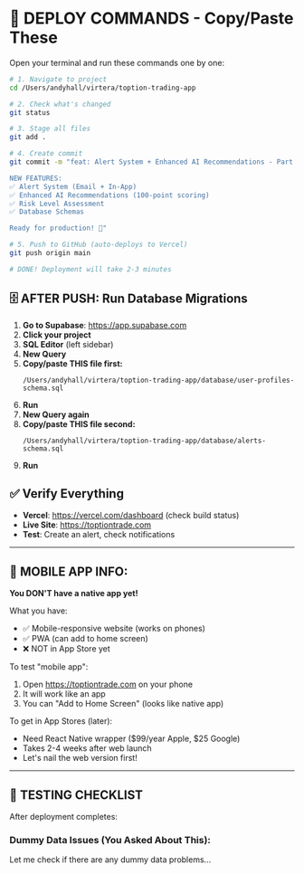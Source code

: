 # 🚀 DEPLOY COMMANDS - Copy/Paste These

Open your terminal and run these commands one by one:

```bash
# 1. Navigate to project
cd /Users/andyhall/virtera/toption-trading-app

# 2. Check what's changed
git status

# 3. Stage all files
git add .

# 4. Create commit
git commit -m "feat: Alert System + Enhanced AI Recommendations - Part 6

NEW FEATURES:
✅ Alert System (Email + In-App)
✅ Enhanced AI Recommendations (100-point scoring)
✅ Risk Level Assessment
✅ Database Schemas

Ready for production! 🎉"

# 5. Push to GitHub (auto-deploys to Vercel)
git push origin main

# DONE! Deployment will take 2-3 minutes
```

## 🗄️ AFTER PUSH: Run Database Migrations

1. **Go to Supabase**: https://app.supabase.com
2. **Click your project**
3. **SQL Editor** (left sidebar)
4. **New Query**
5. **Copy/paste THIS file first:**
   ```
   /Users/andyhall/virtera/toption-trading-app/database/user-profiles-schema.sql
   ```
6. **Run**
7. **New Query again**
8. **Copy/paste THIS file second:**
   ```
   /Users/andyhall/virtera/toption-trading-app/database/alerts-schema.sql
   ```
9. **Run**

## ✅ Verify Everything

- **Vercel**: https://vercel.com/dashboard (check build status)
- **Live Site**: https://toptiontrade.com
- **Test**: Create an alert, check notifications

---

## 📱 MOBILE APP INFO:

**You DON'T have a native app yet!**

What you have:
- ✅ Mobile-responsive website (works on phones)
- ✅ PWA (can add to home screen)
- ❌ NOT in App Store yet

To test "mobile app":
1. Open https://toptiontrade.com on your phone
2. It will work like an app
3. You can "Add to Home Screen" (looks like native app)

To get in App Stores (later):
- Need React Native wrapper ($99/year Apple, $25 Google)
- Takes 2-4 weeks after web launch
- Let's nail the web version first!

---

## 🧪 TESTING CHECKLIST

After deployment completes:

### Dummy Data Issues (You Asked About This):
Let me check if there are any dummy data problems...


